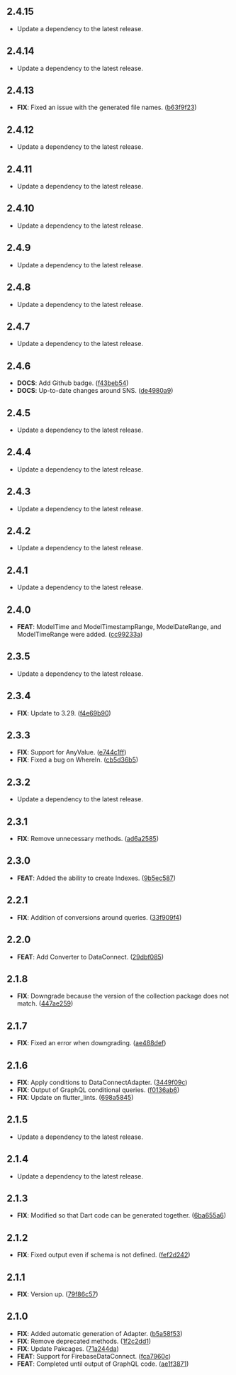 ## 2.4.15

 - Update a dependency to the latest release.

## 2.4.14

 - Update a dependency to the latest release.

## 2.4.13

 - **FIX**: Fixed an issue with the generated file names. ([b63f9f23](https://github.com/mathrunet/flutter_masamune/commit/b63f9f23b0481d3cf1ea88be6f7b890e2a98609e))

## 2.4.12

 - Update a dependency to the latest release.

## 2.4.11

 - Update a dependency to the latest release.

## 2.4.10

 - Update a dependency to the latest release.

## 2.4.9

 - Update a dependency to the latest release.

## 2.4.8

 - Update a dependency to the latest release.

## 2.4.7

 - Update a dependency to the latest release.

## 2.4.6

 - **DOCS**: Add Github badge. ([f43beb54](https://github.com/mathrunet/flutter_masamune/commit/f43beb54ebcbac9c24233bbae139fbb8ac87cb6a))
 - **DOCS**: Up-to-date changes around SNS. ([de4980a9](https://github.com/mathrunet/flutter_masamune/commit/de4980a99c46835ab2558591a81debe00856163a))

## 2.4.5

 - Update a dependency to the latest release.

## 2.4.4

 - Update a dependency to the latest release.

## 2.4.3

 - Update a dependency to the latest release.

## 2.4.2

 - Update a dependency to the latest release.

## 2.4.1

 - Update a dependency to the latest release.

## 2.4.0

 - **FEAT**: ModelTime and ModelTimestampRange, ModelDateRange, and ModelTimeRange were added. ([cc99233a](https://github.com/mathrunet/flutter_masamune/commit/cc99233a666adbf6c1dfa39d999ae9f50ffd94fc))

## 2.3.5

 - Update a dependency to the latest release.

## 2.3.4

 - **FIX**: Update to 3.29. ([f4e69b90](https://github.com/mathrunet/flutter_masamune/commit/f4e69b90dfd42d2d0e479250ab828c870b503bb0))

## 2.3.3

 - **FIX**: Support for AnyValue. ([e744c1ff](https://github.com/mathrunet/flutter_masamune/commit/e744c1ff33b1d0da97537d8adb2c1960c386e2b3))
 - **FIX**: Fixed a bug on WhereIn. ([cb5d36b5](https://github.com/mathrunet/flutter_masamune/commit/cb5d36b51e146bd63c8b1e9f90264f2889ec5006))

## 2.3.2

 - Update a dependency to the latest release.

## 2.3.1

 - **FIX**: Remove unnecessary methods. ([ad6a2585](https://github.com/mathrunet/flutter_masamune/commit/ad6a2585ecbc58afd723920b5b0e3bb8a55df96c))

## 2.3.0

 - **FEAT**: Added the ability to create Indexes. ([9b5ec587](https://github.com/mathrunet/flutter_masamune/commit/9b5ec58741cfbeb1552305569cb5465c8dc79cfb))

## 2.2.1

 - **FIX**: Addition of conversions around queries. ([33f909f4](https://github.com/mathrunet/flutter_masamune/commit/33f909f417afbd9331d70c20f0e9e1e467d62390))

## 2.2.0

 - **FEAT**: Add Converter to DataConnect. ([29dbf085](https://github.com/mathrunet/flutter_masamune/commit/29dbf0850556a2aad2af1218da6921f8501c7a94))

## 2.1.8

 - **FIX**: Downgrade because the version of the collection package does not match. ([447ae259](https://github.com/mathrunet/flutter_masamune/commit/447ae259d622cac845df5d0570a3cac0470ce6c8))

## 2.1.7

 - **FIX**: Fixed an error when downgrading. ([ae488def](https://github.com/mathrunet/flutter_masamune/commit/ae488def3d9c26f974f016e987ca7d9a65a7551c))

## 2.1.6

 - **FIX**: Apply conditions to DataConnectAdapter. ([3449f09c](https://github.com/mathrunet/flutter_masamune/commit/3449f09cf489999ed63009dcc795ecda45e7628a))
 - **FIX**: Output of GraphQL conditional queries. ([f0136ab6](https://github.com/mathrunet/flutter_masamune/commit/f0136ab632dbd7ec7f3368db0365b97ecdf3411e))
 - **FIX**: Update on flutter_lints. ([698a5845](https://github.com/mathrunet/flutter_masamune/commit/698a584541e257a3d1f7daad4f0b98ce8aca66d7))

## 2.1.5

 - Update a dependency to the latest release.

## 2.1.4

 - Update a dependency to the latest release.

## 2.1.3

 - **FIX**: Modified so that Dart code can be generated together. ([6ba655a6](https://github.com/mathrunet/flutter_masamune/commit/6ba655a6a17e61c574ad161b74c92e4f2a3f6b52))

## 2.1.2

 - **FIX**: Fixed output even if schema is not defined. ([fef2d242](https://github.com/mathrunet/flutter_masamune/commit/fef2d242def6520b43fbaf0e17e717ab07742166))

## 2.1.1

 - **FIX**: Version up. ([79f86c57](https://github.com/mathrunet/flutter_masamune/commit/79f86c5796226442f22223c7ff36d072f8eb4ac0))

## 2.1.0

 - **FIX**: Added automatic generation of Adapter. ([b5a58f53](https://github.com/mathrunet/flutter_masamune/commit/b5a58f53e5c5f8a01a2fb18e09a6a258581e2968))
 - **FIX**: Remove deprecated methods. ([1f2c2dd1](https://github.com/mathrunet/flutter_masamune/commit/1f2c2dd1a592c3a98da5dd32cc766e1d5ec50ea2))
 - **FIX**: Update Pakcages. ([71a244da](https://github.com/mathrunet/flutter_masamune/commit/71a244da130fb76cbed6ca88cf0128f99d258574))
 - **FEAT**: Support for FirebaseDataConnect. ([fca7960c](https://github.com/mathrunet/flutter_masamune/commit/fca7960c1b729e5468a773534d11444b890e8892))
 - **FEAT**: Completed until output of GraphQL code. ([ae1f3871](https://github.com/mathrunet/flutter_masamune/commit/ae1f38715a071e70061c2f342a1a0613f53a5e7a))

